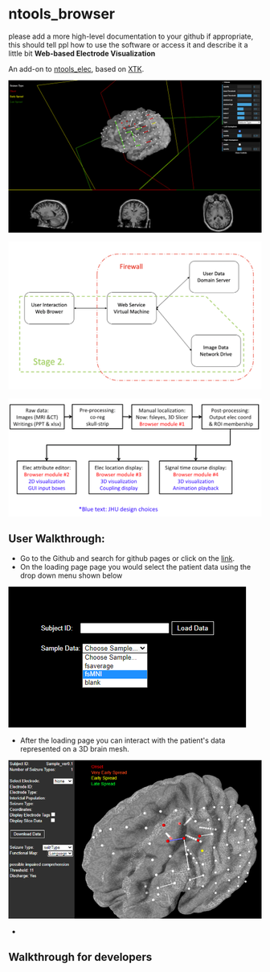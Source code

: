 # ntools_browser
please add a more high-level documentation to your github if appropriate, this should tell ppl how to use the software or access it and describe it a little bit
**Web-based Electrode Visualization**

An add-on to [ntools_elec](https://github.com/HughWXY/ntools_elec), based on [XTK](https://github.com/xtk/X).

![Demo](Docs/demo2.png)

![General Design](Docs/design2.png)

![Stage 2 Design](Docs/roadmapstage2.png)

## User Walkthrough:
-  Go to the Github and search for github pages or click on the [link](https://ntoolsbrowser.github.io/).
-  On the loading page page you would select the patient data using the drop down menu shown below

![Figure 1](Docs/loading-page.png)

-  After the loading page you can interact with the patient's data represented on a 3D brain mesh.

![Figure 2](Docs/selecting-fmap.png)

- 


## Walkthrough for developers

